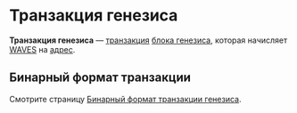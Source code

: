 # Транзакция генезиса

**Транзакция генезиса** — [транзакция](/blockchain/transaction.md) [блока генезиса](/blockchain/block/genesis-block.md), которая начисляет [WAVES](/blockchain/token/waves.md) на [адрес](/blockchain/address.md).

## Бинарный формат транзакции

Смотрите страницу [Бинарный формат транзакции генезиса](/blockchain/binary-format/transaction-binary-format/genesis-transaction-binary-format.md).
